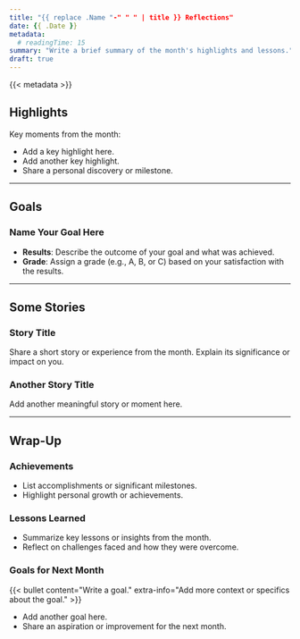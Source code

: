 ```yaml
---
title: "{{ replace .Name "-" " " | title }} Reflections"
date: {{ .Date }}
metadata:
  # readingTime: 15
summary: "Write a brief summary of the month's highlights and lessons."
draft: true
---
```


{{< metadata >}}

## Highlights
Key moments from the month:
- Add a key highlight here.
- Add another key highlight.
- Share a personal discovery or milestone.

***

## Goals
### Name Your Goal Here

- **Results**: Describe the outcome of your goal and what was achieved.
- **Grade**: Assign a grade (e.g., A, B, or C) based on your satisfaction with the results.

***

## Some Stories
### Story Title
Share a short story or experience from the month. Explain its significance or impact on you.

### Another Story Title
Add another meaningful story or moment here.

***

## Wrap-Up
### Achievements
- List accomplishments or significant milestones.
- Highlight personal growth or achievements.

### Lessons Learned
- Summarize key lessons or insights from the month.
- Reflect on challenges faced and how they were overcome.

### Goals for Next Month
{{< bullet content="Write a goal." extra-info="Add more context or specifics about the goal." >}}
- Add another goal here.
- Share an aspiration or improvement for the next month.
